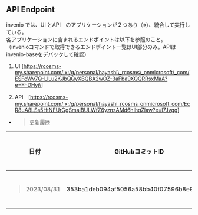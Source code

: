## API Endpoint

invenio では、UI とAPI　のアプリケーションが２つあり（※）、統合して実行している。  
各アプリケーションに含まれるエンドポイントは以下を参照のこと。  
（invenioコマンドで取得できるエンドポイント一覧はUI部分のみ。APIはinvenio-baseをデバックして確認）

1.  UI \[https://rcosms-my.sharepoint.com/:x:/g/personal/hayashi\_rcosms\_onmicrosoft\_com/ESFoWv7Q-LlLu2KJbQQyXBQBA2wOZ-3aFba9XQQRRsxMaA?e=FhDHyj\]

2.  API　\[<https://rcosms-my.sharepoint.com/:x:/g/personal/hayashi_rcosms_onmicrosoft_com/EcR8uA8LSs5HtNFUrGgSmaIBULWfZ6yznzAMd6hIhqZlaw?e=l7Jvgg>\]

<!-- end list -->

  - > 更新履歴

<table>
<thead>
<tr class="header">
<th>日付</th>
<th>GitHubコミットID</th>
<th>更新内容</th>
</tr>
</thead>
<tbody>
<tr class="odd">
<td><blockquote>
<p>2023/08/31</p>
</blockquote></td>
<td>353ba1deb094af5056a58bb40f07596b8e95a562</td>
<td>初版作成</td>
</tr>
</tbody>
</table>
